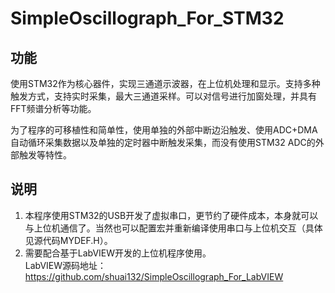 ﻿# SimpleOscillograph_For_STM32

## 功能
使用STM32作为核心器件，实现三通道示波器，在上位机处理和显示。支持多种触发方式，支持实时采集，最大三通道采样。可以对信号进行加窗处理，并具有FFT频谱分析等功能。

为了程序的可移植性和简单性，使用单独的外部中断边沿触发、使用ADC+DMA自动循环采集数据以及单独的定时器中断触发采集，而没有使用STM32 ADC的外部触发等特性。

## 说明
1. 本程序使用STM32的USB开发了虚拟串口，更节约了硬件成本，本身就可以与上位机通信了。当然也可以配置宏并重新编译使用串口与上位机交互（具体见源代码MYDEF.H）。<br>
2. 需要配合基于LabVIEW开发的上位机程序使用。<br>LabVIEW源码地址：https://github.com/shuai132/SimpleOscillograph_For_LabVIEW
